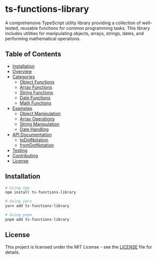 # ts-functions-library

A comprehensive TypeScript utility library providing a collection of well-tested, reusable functions for common programming tasks. This library includes utilities for manipulating objects, arrays, strings, dates, and performing mathematical operations.

## Table of Contents

- [Installation](#installation)
- [Overview](#overview)
- [Categories](#categories)
  - [Object Functions](#object-functions)
  - [Array Functions](#array-functions)
  - [String Functions](#string-functions)
  - [Date Functions](#date-functions)
  - [Math Functions](#math-functions)
- [Examples](#examples)
  - [Object Manipulation](#object-manipulation)
  - [Array Operations](#array-operations)
  - [String Manipulation](#string-manipulation)
  - [Date Handling](#date-handling)
- [API Documentation](#api-documentation)
  - [toDotNotation](#todonotation)
  - [fromDotNotation](#fromdotnotation)
- [Testing](#testing)
- [Contributing](#contributing)
- [License](#license)

## Installation

```bash
# Using npm
npm install ts-functions-library

# Using yarn
yarn add ts-functions-library

# Using pnpm
pnpm add ts-functions-library
```

## License

This project is licensed under the MIT License - see the [LICENSE](LICENSE) file for details.

